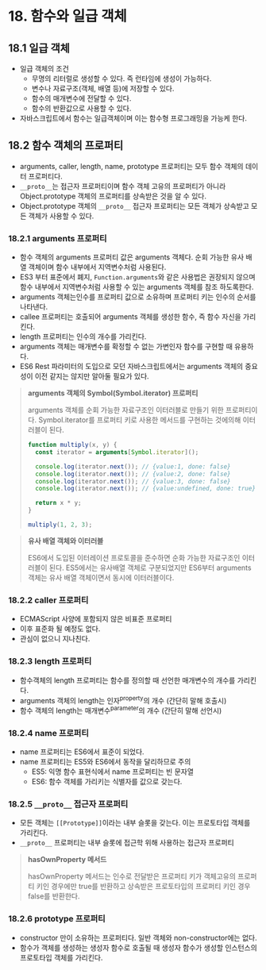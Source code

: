 # 18. 함수와 일급 객체

## 18.1 일급 객체

- 일급 객체의 조건
  - 무명의 리터럴로 생성할 수 있다. 즉 런타임에 생성이 가능하다.
  - 변수나 자료구조(객체, 배열 등)에 저장할 수 있다.
  - 함수의 매개변수에 전달할 수 있다.
  - 함수의 반환값으로 사용할 수 있다.
- 자바스크립트에서 함수는 일급객체이며 이는 함수형 프로그래밍을 가능케 한다.

## 18.2 함수 객체의 프로퍼티

- arguments, caller, length, name, prototype 프로퍼티는 모두 함수 객체의 데이터 프로퍼티다.
- `__proto__`는 접근자 프로퍼티이며 함수 객체 고유의 프로퍼티가 아니라 Object.prototype 객체의 프로퍼티를 상속받은 것을 알 수 있다.
- Object.prototype 객체의 `__proto__` 접근자 프로퍼티는 모든 객체가 상속받고 모든 객체가 사용할 수 있다.

### 18.2.1 arguments 프로퍼티

- 함수 객체의 arguments 프로퍼티 값은 arguments 객체다. 순회 가능한 유사 배열 객체이며 함수 내부에서 지역변수처럼 사용된다.
- ES3 부터 표준에서 폐지, `Function.arguments`와 같은 사용법은 권장되지 않으며 함수 내부에서 지역변수처럼 사용할 수 있는 arguments 객체를 참조 하도록한다.
- arguments 객체는인수를 프로퍼티 값으로 소유하며 프로퍼티 키는 인수의 순서를 나타낸다.
- callee 프로퍼티는 호출되어 arguments 객체를 생성한 함수, 즉 함수 자신을 가리킨다.
- length 프로퍼티는 인수의 개수를 가리킨다.
- arguments 객체는 매개변수를 확정할 수 없는 가변인자 함수를 구현할 때 유용하다.
- ES6 Rest 파라미터의 도입으로 모던 자바스크립트에서는 arguments 객체의 중요성이 이전 같지는 않지만 알아둘 필요가 있다.

> **arguments 객체의 Symbol(Symbol.iterator) 프로퍼티**
>
> arguments 객체를 순회 가능한 자료구조인 이터러블로 만들기 위한 프로퍼티이다.
> Symbol.iterator를 프로퍼티 키로 사용한 메서드를 구현하는 것에의해 이터러블이 된다.
>
> ```ts
> function multiply(x, y) {
>   const iterator = arguments[Symbol.iterator]();
>
>   console.log(iterator.next()); // {value:1, done: false}
>   console.log(iterator.next()); // {value:2, done: false}
>   console.log(iterator.next()); // {value:3, done: false}
>   console.log(iterator.next()); // {value:undefined, done: true}
>
>   return x * y;
> }
>
> multiply(1, 2, 3);
> ```

> **유사 배열 객체와 이터러블**
>
> ES6에서 도입된 이터레이션 프로토콜을 준수하면 순화 가능한 자료구조인 이터러블이 된다. ES5에서는 유사배열 객체로 구분되었지만 ES6부터 arguments 객체는 유사 배열 객체이면서 동시에 이터러블이다.

### 18.2.2 caller 프로퍼티

- ECMAScript 사양에 포함되지 않은 비표준 프로퍼티
- 이후 표준화 될 예정도 없다.
- 관심이 없으니 지나친다.

### 18.2.3 length 프로퍼티

- 함수객체의 length 프로퍼티는 함수를 정의할 때 선언한 매개변수의 개수를 가리킨다.
- arguments 객체의 length는 인자<sup>property</sup>의 개수 (간단히 말해 호출시)
- 함수 객체의 length는 매개변수<sup>parameter</sup>의 개수 (간단히 말해 선언시)

### 18.2.4 name 프로퍼티

- name 프로퍼티는 ES6에서 표준이 되었다.
- name 프로퍼티는 ES5와 ES6에서 동작을 달리하므로 주의
  - ES5: 익명 함수 표현식에서 name 프로퍼티는 빈 문자열
  - ES6: 함수 객체를 가리키는 식별자를 값으로 갖는다.

### 18.2.5 `__proto__` 접근자 프로퍼티

- 모든 객체는 `[[Prototype]]`이라는 내부 슬롯을 갖는다. 이는 프로토타입 객체를 가리킨다.
- `__proto__` 프로퍼티는 내부 슬롯에 접근학 위해 사용하는 접근자 프로퍼티

> **hasOwnProperty 메서드**
>
> hasOwnProperty 메서드는 인수로 전달받은 프로퍼티 키가 객체고유의 프로퍼티 키인 경우에만 true를 반환하고 상속받은 프로토타입의 프로퍼티 키인 경우 false를 반환한다.

### 18.2.6 prototype 프로퍼티

- constructor 만이 소유하는 프로퍼티다. 일반 객체와 non-constructor에는 없다.
- 함수가 객체를 생성하는 생성자 함수로 호출될 때 생성자 함수가 생성할 인스턴스의 프로토타입 객체를 가리킨다.
